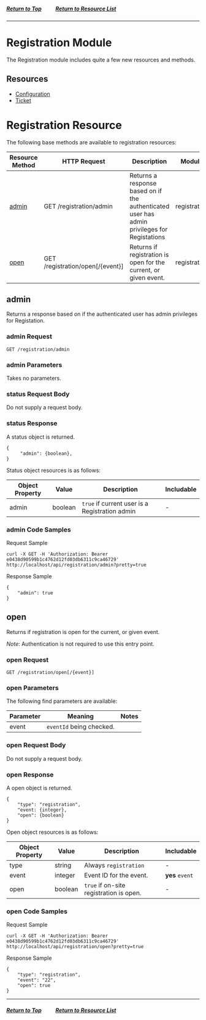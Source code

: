 ##### [Return to Top](README.md)&nbsp;&nbsp;&nbsp;&nbsp;&nbsp;&nbsp;&nbsp;&nbsp;&nbsp;&nbsp;&nbsp;[Return to Resource List](README.md#resources)
---
# Registration Module

The Registration module includes quite a few new resources and methods.

<a name="resources"></a>
## Resources

* [Configuration](Registration/Configuration.md)
* [Ticket](Registration/Ticket.md)


# Registration Resource

The following base methods are available to registration resources:


|Resource Method|HTTP Request|Description|Module|RBAC|
|---|---|---|---|---|
|[admin](Registration.md#admin)|GET /registration/admin|Returns a response based on if the authenticated user has admin privileges for Registations|registration|--|
|[open](Registration.md#open)|GET /registration/open[/{event}]|Returns if registration is open for the current, or given event.|registration|--|

<a name="admin"></a>
## admin

Returns a response based on if the authenticated user has admin privileges for Registation.

### admin Request

```GET /registration/admin```

### admin Parameters

Takes no parameters.

### status Request Body
Do not supply a request body.

### status Response
A status object is returned.

```
{
     "admin": {boolean},
}
```
Status object resources is as follows:

|Object Property|Value|Description|Includable|
|---|---|---|---|
|admin|boolean|`true` if current user is a Registration admin|-|



### admin Code Samples
Request Sample

```
curl -X GET -H 'Authorization: Bearer e0438d90599b1c4762d12fd03db6311c9ca46729' http://localhost/api/registration/admin?pretty=true
```
Response Sample

```
{
    "admin": true
}
```

<a name="open"></a>
## open

Returns if registration is open for the current, or given event.

*Note*: Authentication is not required to use this entry point.

### open Request

```GET /registration/open[/{event}]```

### open Parameters

The following find parameters are available:

|Parameter|Meaning|Notes|
|---|---|---|
|event|`eventId` being checked.||

### open Request Body
Do not supply a request body.

### open Response
A open object is returned.

```
{
    "type": "registration",
    "event: {integer},
    "open": {boolean}
}
```

Open object resources is as follows:

|Object Property|Value|Description|Includable|
|---|---|---|---|
|type|string|Always `registration`|-|
|event|integer|Event ID for the event.|**yes** `event`|
|open|boolean|`true` if on-site registration is open.|-|



### open Code Samples
Request Sample

```
curl -X GET -H 'Authorization: Bearer e0438d90599b1c4762d12fd03db6311c9ca46729' http://localhost/api/registration/open?pretty=true
```
Response Sample

```
{
    "type": "registration",
    "event": "22",
    "open": true
}
```


---
##### [Return to Top](README.md)&nbsp;&nbsp;&nbsp;&nbsp;&nbsp;&nbsp;&nbsp;&nbsp;&nbsp;&nbsp;&nbsp;[Return to Resource List](README.md#resources)
